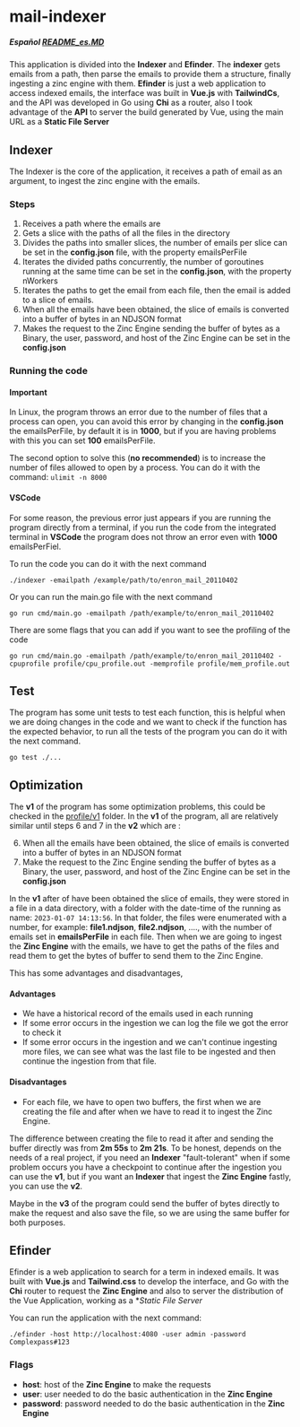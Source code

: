 # mail-indexer
##### Español [README_es.MD](https://github.com/mata649/mail_indexer/blob/master/README_es.md)
This application is divided into the **Indexer** and **Efinder**. The **indexer** gets emails from a path, then parse the emails to provide them a structure, finally ingesting a zinc engine with them.
**Efinder** is just a web application to access indexed emails, the interface was built in **Vue.js** with **TailwindCs**, and the API was developed in Go using **Chi** as a router, also I took advantage of the **API** to server the build generated by Vue, using the main URL as a **Static File Server**

## Indexer
The Indexer is the core of the application, it receives a path of email as an argument, to ingest the zinc engine with the emails.
### Steps 
1. Receives a path where the emails are
2. Gets a slice with the paths of all the files in the directory
3. Divides the paths into smaller slices, the number of emails per slice can be set in the **config.json** file, with the property emailsPerFile
4. Iterates the divided paths concurrently, the number of goroutines running at the same time can be set in the **config.json**, with the property nWorkers
5. Iterates the paths to get the email from each file, then the email is added to a slice of emails.
6. When all the emails have been obtained, the slice of emails is converted into a buffer of bytes in an NDJSON format
7. Makes the request to the Zinc Engine sending the buffer of bytes as a Binary, the user, password, and host of the Zinc Engine can be set in the **config.json**
### Running the code
#### Important
In Linux, the program throws an error due to the number of files that a process can open, you can avoid this error by changing in the **config.json** the emailsPerFile, by default it is in **1000**, but if you are having problems with this you can set **100** emailsPerFile.

The second option to solve this (**no recommended**) is to increase the number of files allowed to open by a process. You can do it with the command: `ulimit -n 8000`
#### VSCode
For some reason, the previous error just appears if you are running the program directly from a terminal, if you run the code from the integrated terminal in **VSCode** the program does not throw an error even with **1000** emailsPerFiel.

To run the code you can do it with the next command

    ./indexer -emailpath /example/path/to/enron_mail_20110402
Or you can run the main.go file with the next command

    go run cmd/main.go -emailpath /path/example/to/enron_mail_20110402 
There are some flags that you can add if you want to see the profiling of the code

    go run cmd/main.go -emailpath /path/example/to/enron_mail_20110402 -cpuprofile profile/cpu_profile.out -memprofile profile/mem_profile.out 

## Test
The program has some unit tests to test each function, this is helpful when we are doing changes in the code and we want to check if the function has the expected behavior, to run all the tests of the program you can do it with the next command.

    go test ./...
  
## Optimization
The **v1** of the program has some optimization problems, this could be checked in the [profile/v1](https://github.com/mata649/mail_indexer/tree/master/indexer/profile/v2) folder. 
In the **v1** of the program, all are relatively similar until steps 6 and 7 in the **v2** which are :

 6. When all the emails have been obtained, the slice of emails is converted into a buffer of bytes in an NDJSON format
 7. Make the request to the Zinc Engine sending the buffer of bytes as a Binary, the user, password, and host of the Zinc Engine can be set in the **config.json**

In the **v1** after of have been obtained the slice of emails, they were stored in a file in a data directory, with a folder with the date-time of the running as name: `2023-01-07 14:13:56`. In that folder, the files were enumerated with a number, for example: **file1.ndjson**, **file2.ndjson**, ...., with the number of emails set in **emailsPerFile** in each file. Then when we are going to ingest the **Zinc Engine** with the emails, we have to get the paths of the files and read them to get the bytes of buffer to send them to the Zinc Engine.

This has some advantages and disadvantages,
#### Advantages

 - We have a historical record of the emails used in each running
 - If some error occurs in the ingestion we can log the file we got the error to check it
 - If some error occurs in the ingestion and we can't continue ingesting more files, we can see what was the last file to be ingested and then continue the ingestion from that file.
#### Disadvantages
 - For each file, we have to open two buffers, the first when we are creating the file and after when we have to read it to ingest the Zinc Engine. 

The difference between creating the file to read it after and sending the buffer directly was from **2m 55s** to **2m 21s**. To be honest, depends on the needs of a real project, if you need an **Indexer** "fault-tolerant" when if some problem occurs you have a checkpoint to continue after the ingestion you can use the **v1**, but if you want an **Indexer** that ingest the **Zinc Engine** fastly, you can use the **v2**. 

Maybe in the **v3** of the program could send the buffer of bytes directly to make the request and also save the file, so we are using the same buffer for both purposes. 
## Efinder
Efinder is a web application to search for a term in indexed emails. It was built with **Vue.js** and **Tailwind.css** to develop the interface, and Go with the **Chi** router to request the **Zinc Engine** and also to server the distribution of the Vue Application, working as a **Static File Server*

You can run the application with the next command:

    ./efinder -host http://localhost:4080 -user admin -password Complexpass#123
### Flags

 - **host**: host of the **Zinc Engine** to make the requests
 - **user**: user needed to do the basic authentication in the **Zinc Engine**
 - **password**: password needed to do the basic authentication in the **Zinc Engine**
